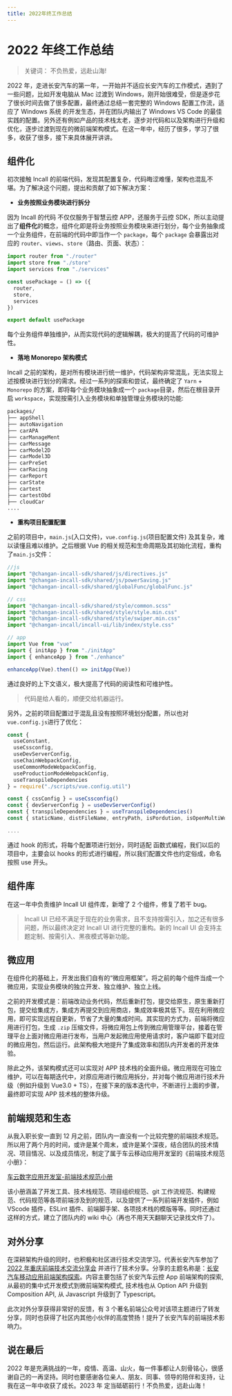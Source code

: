```yaml
---
title: 2022年终工作总结
---
```


<Year />

# 2022 年终工作总结

> 关键词： 不负热爱，远赴山海!

2022 年，走进长安汽车的第一年，一开始并不适应长安汽车的工作模式，遇到了一些问题，比如开发电脑从 Mac 过渡到 Windows，刚开始很难受，但是逐步花了很长时间去做了很多配置，最终通过总结一套完整的 Windows 配置工作流，适应了 Windows 系统 的开发生态，并在团队内输出了 Windows VS Code 的最佳实践的配置。另外还有例如产品的技术栈太老，逐步对代码和以及架构进行升级和优化，逐步过渡到现在的微前端架构模式。在这一年中，经历了很多，学习了很多，收获了很多，接下来具体展开讲讲。

## 组件化

初次接触 Incall 的前端代码，发现其配置复杂，代码晦涩难懂，架构也混乱不堪。为了解决这个问题，提出和贡献了如下解决方案：

- **业务按照业务模块进行拆分**

因为 Incall 的代码 不仅仅服务于智慧云控 APP，还服务于云控 SDK，所以主动提出了**组件化**的概念，组件化即是将业务按照业务模块来进行划分，每个业务抽象成一个业务组件，在前端的代码中即当作一个 `package`，每个 `package` 会暴露出对应的 `router`、`views`、`store`（路由、页面、状态）：

```js
import router from "./router"
import store from "./store"
import services from "./services"

const usePackage = () => ({
  router,
  store,
  services
})

export default usePackage
```

每个业务组件单独维护，从而实现代码的逻辑解耦，极大的提高了代码的可维护性。

- **落地 Monorepo 架构模式**

Incall 之前的架构，是对所有模块进行统一维护，代码架构非常混乱，无法实现上述按模块进行划分的需求。经过一系列的探索和尝试，最终确定了 `Yarn` + `Monorepo` 的方案，即将每个业务模块抽象成一个 `package`目录，然后在根目录开启 `workspace`，实现按需引入业务模块和单独管理业务模块的功能:

```bash
packages/
├── appShell
├── autoNavigation
├── carAPA
├── carManageMent
├── carMessage
├── carModel2D
├── carModel3D
├── carPreSet
├── carRacing
├── carReport
├── carState
├── cartest
├── cartestObd
├── cloudCar
....
```

- **重构项目配置配置**

之前的项目中，`main.js`(入口文件)，`vue.config.js`(项目配置文件) 及其复杂，难以读懂且难以维护。之后根据 Vue 的相关规范和生命周期及其初始化流程，重构了`main.js`文件：

```js
//js
import "@changan-incall-sdk/shared/js/directives.js"
import "@changan-incall-sdk/shared/js/powerSaving.js"
import "@changan-incall-sdk/shared/globalFunc/globalFunc.js"

// css
import "@changan-incall-sdk/shared/style/common.scss"
import "@changan-incall-sdk/shared/style/style.min.css"
import "@changan-incall-sdk/shared/style/swiper.min.css"
import "@changan-incall/incall-ui/lib/index/style.css"

// app
import Vue from "vue"
import { initApp } from "./initApp"
import { enhanceApp } from "./enhance"

enhanceApp(Vue).then(() => initApp(Vue))
```

通过良好的上下文语义，极大提高了代码的阅读性和可维护性。

> 代码是给人看的，顺便交给机器运行。

另外，之前的项目配置过于混乱且没有按照环境划分配置，所以也对 `vue.config.js`进行了优化：

```js
const {
  useConstant,
  useCssconfig,
  useDevServerConfig,
  useChainWebpackConfig,
  useCommonModeWebpackConfig,
  useProductionModeWebpackConfig,
  useTranspileDependencies
} = require("./scripts/vue.config.util")

const { cssConfig } = useCssconfig()
const { devServerConfig } = useDevServerConfig()
const { transpileDependencies } = useTranspileDependencies()
const { staticName, distFileName, entryPath, isPordution, isOpenMultiWorker } = useConstant()

....
```

通过 hook 的形式，将每个配置项进行划分，同时适配 函数式编程，我们以后的项目中，主要会以 hooks 的形式进行编程，所以我们配置文件也约定俗成，命名按照 use 开头。

## 组件库

在这一年中负责维护 Incall UI 组件库，新增了 2 个组件，修复了若干 bug。

> Incall UI 已经不满足于现在的业务需求，且不支持按需引入，加之还有很多问题，所以最终决定对 Incall UI 进行完整的重构。新的 Incall UI 会支持主题定制、按需引入、黑夜模式等新功能。

## 微应用

在组件化的基础上，开发出我们自有的“微应用框架”。将之前的每个组件当成一个微应用，实现业务模块的独立开发、独立维护、独立上线。

之前的开发模式是：前端改动业务代码，然后重新打包，提交给原生，原生重新打包，提交给集成方，集成方再提交到应用商店，集成效率极其低下。现在利用微应用，即可实现远程自更新，节省了大量的集成时间。其实现的方式为，前端将微应用进行打包，生成 `.zip` 压缩文件，将微应用包上传到微应用管理平台，接着在管理平台上面对微应用进行发布，当用户发起微应用使用请求时，客户端即下载对应的微应用包，然后运行。此架构极大地提升了集成效率和团队内开发者的开发体验。

除此之外，该架构模式还可以实现对 APP 技术栈的全面升级。微应用现在可独立维护，可以在每期迭代中，对原应用进行微应用拆分，并对每个微应用进行技术升级（例如升级到 Vue3.0 + TS），在接下来的版本迭代中，不断进行上面的步骤，最终即可实现 APP 技术栈的整体升级。

## 前端规范和生态

从我入职长安一直到 12 月之前，团队内一直没有一个比较完整的前端技术规范。所以用了两个月的时间，或许是某个周末，或许是某个深夜，结合团队的技术情况、项目情况、以及成员情况，制定了属于车云移动应用开发室的《前端技术规范小册》：

[车云数字应用开发室-前端技术规范小册](http://tspdemo.changan.com.cn/changanauto-front-end-standard/)

该小册涵盖了开发工具、技术栈规范、项目组织规范、git 工作流规范、构建规范、代码规范等各项前端涉及到的规范，以及提供了一系列前端开发插件，例如 VScode 插件，ESLint 插件、前端脚手架、各项技术栈的模版等等。同时还通过这样的方式，建立了团队内的 wiki 中心（再也不用天天翻聊天记录找文件了）。

## 对外分享

在深耕架构升级的同时，也积极和社区进行技术交流学习。代表长安汽车参加了[2022 年重庆前端技术交流分享会](https://zhuanlan.zhihu.com/p/581717444) 并进行了技术分享。分享的主题名称是：[长安汽车移动应用前端架构探索<span  class="i-carbon:play-outline inline-block vertical-middle ml-1 text-red-500" />](https://www.bilibili.com/video/BV1Nm4y1F7B9/?spm_id_from=333.999.0.0)。内容主要包括了长安汽车云控 App 前端架构的探索, 从最初的集中式开发模式到微前端架构模式, 技术栈也从 Option API 升级到 Composition API, 从 Javascript 升级到了 Typescript。

此次对外分享获得非常好的反馈，有 3 个著名前端公众号对该项主题进行了转发分享，同时也获得了社区内其他小伙伴的高度赞扬！提升了长安汽车的前端技术影响力。

## 说在最后

2022 年是充满挑战的一年，疫情、高温、山火，每一件事都让人刻骨铭心，很感谢自己的一再坚持。同时也要感谢各位亲人、朋友、同事、领导的陪伴和支持，让我在这一年中收获了成长。2023 年 定当砥砺前行！不负热爱，远赴山海！
